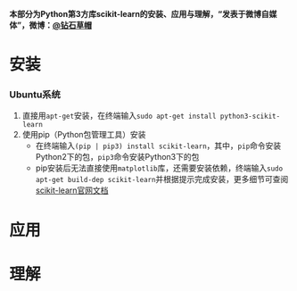 **本部分为Python第3方库scikit-learn的安装、应用与理解，“发表于微博自媒体”，微博：[@钻石草帽](https://weibo.com/strawhatchan)**

# 安装
### Ubuntu系统
1. 直接用`apt-get`安装，在终端输入`sudo apt-get install python3-scikit-learn`
2. 使用pip（Python包管理工具）安装
	- 在终端输入`(pip | pip3) install scikit-learn`，其中，`pip`命令安装Python2下的包，`pip3`命令安装Python3下的包
	- pip安装后无法直接使用`matplotlib`库，还需要安装依赖，终端输入`sudo apt-get build-dep scikit-learn`并根据提示完成安装，更多细节可查阅[scikit-learn官网文档](http://scikit-learn.org/stable/documentation.html)

# 应用


# 理解